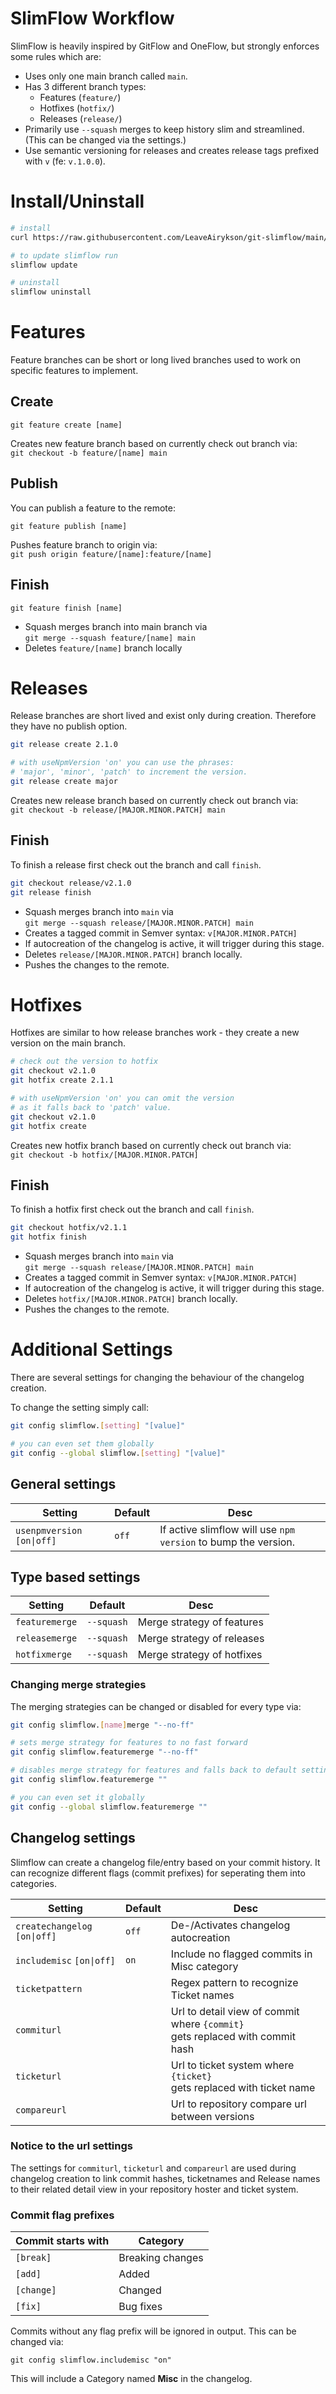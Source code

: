 # SlimFlow Workflow

SlimFlow is heavily inspired by GitFlow and OneFlow,
but strongly enforces some rules which are:

- Uses only one main branch called `main`.
- Has 3 different branch types:
  - Features (`feature/`)
  - Hotfixes (`hotfix/`)
  - Releases (`release/`)
- Primarily use `--squash` merges to keep history slim and streamlined.
  <br/>(This can be changed via the settings.)
- Use semantic versioning for releases and creates
  release tags prefixed with `v` (fe: `v.1.0.0`).

# Install/Uninstall

```bash
# install
curl https://raw.githubusercontent.com/LeaveAirykson/git-slimflow/main/bin/slimflow | bash -s install

# to update slimflow run
slimflow update

# uninstall
slimflow uninstall

```

# Features

Feature branches can be short or long lived branches used to work on
specific features to implement.

## Create

```shell
git feature create [name]
```

Creates new feature branch based on currently check out branch via:  
`git checkout -b feature/[name] main`

## Publish

You can publish a feature to the remote:

```shell
git feature publish [name]
```

Pushes feature branch to origin via:  
`git push origin feature/[name]:feature/[name]`

## Finish

```shell
git feature finish [name]
```

- Squash merges branch into main branch via  
  `git merge --squash feature/[name] main`
- Deletes `feature/[name]` branch locally

# Releases

Release branches are short lived and exist only during creation.
Therefore they have no publish option.

```bash
git release create 2.1.0

# with useNpmVersion 'on' you can use the phrases:
# 'major', 'minor', 'patch' to increment the version.
git release create major
```

Creates new release branch based on currently check out branch via:  
`git checkout -b release/[MAJOR.MINOR.PATCH] main`

## Finish

To finish a release first check out the branch and call `finish`.

```bash
git checkout release/v2.1.0
git release finish
```

- Squash merges branch into `main` via
  <br>`git merge --squash release/[MAJOR.MINOR.PATCH] main`
- Creates a tagged commit in Semver syntax: `v[MAJOR.MINOR.PATCH]`
- If autocreation of the changelog is active, it will trigger during this stage.
- Deletes `release/[MAJOR.MINOR.PATCH]` branch locally.
- Pushes the changes to the remote.

# Hotfixes

Hotfixes are similar to how release branches work -
they create a new version on the main branch.

```bash
# check out the version to hotfix
git checkout v2.1.0
git hotfix create 2.1.1

# with useNpmVersion 'on' you can omit the version
# as it falls back to 'patch' value.
git checkout v2.1.0
git hotfix create
```

Creates new hotfix branch based on currently check out branch via:  
`git checkout -b hotfix/[MAJOR.MINOR.PATCH]`

## Finish

To finish a hotfix first check out the branch and call `finish`.

```bash
git checkout hotfix/v2.1.1
git hotfix finish
```

- Squash merges branch into `main` via
  <br>`git merge --squash release/[MAJOR.MINOR.PATCH] main`
- Creates a tagged commit in Semver syntax: `v[MAJOR.MINOR.PATCH]`
- If autocreation of the changelog is active, it will trigger during this stage.
- Deletes `hotfix/[MAJOR.MINOR.PATCH]` branch locally.
- Pushes the changes to the remote.

# Additional Settings

There are several settings for changing the behaviour of the changelog creation.

To change the setting simply call:

```bash
git config slimflow.[setting] "[value]"

# you can even set them globally
git config --global slimflow.[setting] "[value]"
```

## General settings

| Setting                     | Default | Desc                                                           |
| --------------------------- | ------- | -------------------------------------------------------------- |
| `usenpmversion` `[on\|off]` | `off`   | If active slimflow will use `npm version` to bump the version. |

## Type based settings

| Setting        | Default    | Desc                       |
| -------------- | ---------- | -------------------------- |
| `featuremerge` | `--squash` | Merge strategy of features |
| `releasemerge` | `--squash` | Merge strategy of releases |
| `hotfixmerge`  | `--squash` | Merge strategy of hotfixes |

### Changing merge strategies

The merging strategies can be changed or disabled for every type via:

```bash
git config slimflow.[name]merge "--no-ff"
```

```bash
# sets merge strategy for features to no fast forward
git config slimflow.featuremerge "--no-ff"

# disables merge strategy for features and falls back to default setting
git config slimflow.featuremerge ""

# you can even set it globally
git config --global slimflow.featuremerge ""
```

## Changelog settings

Slimflow can create a changelog file/entry based on your commit history.
It can recognize different flags (commit prefixes) for seperating them into categories.

| Setting                       | Default | Desc                                                                            |
| ----------------------------- | ------- | ------------------------------------------------------------------------------- |
| `createchangelog` `[on\|off]` | `off`   | De-/Activates changelog autocreation                                            |
| `includemisc` `[on\|off]`     | `on`    | Include no flagged commits in Misc category                                     |
| `ticketpattern`               |         | Regex pattern to recognize Ticket names                                         |
| `commiturl`                   |         | Url to detail view of commit where `{commit}`<br>gets replaced with commit hash |
| `ticketurl`                   |         | Url to ticket system where `{ticket}`<br>gets replaced with ticket name         |
| `compareurl`                  |         | Url to repository compare url between versions                                  |

### Notice to the url settings

The settings for `commiturl`, `ticketurl` and `compareurl` are used during
changelog creation to link commit hashes, ticketnames and Release names to their
related detail view in your repository hoster and ticket system.

### Commit flag prefixes

| Commit starts with | Category         |
| ------------------ | ---------------- |
| `[break]`          | Breaking changes |
| `[add]`            | Added            |
| `[change]`         | Changed          |
| `[fix]`            | Bug fixes        |

Commits without any flag prefix will be ignored in output.
This can be changed via:

```shell
git config slimflow.includemisc "on"
```

This will include a Category named **Misc** in the changelog.
